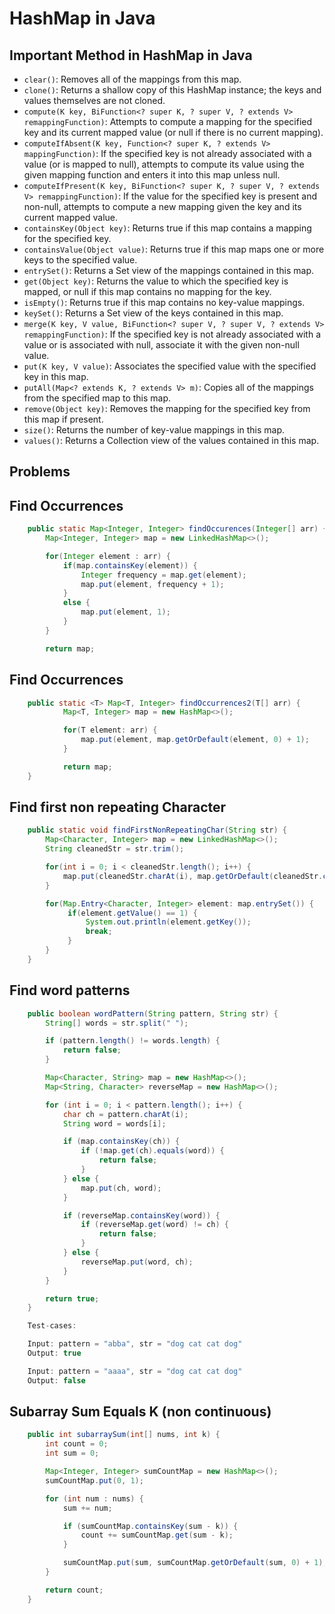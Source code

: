 # HashMap in Java

## Important Method in HashMap in Java

- `clear()`: Removes all of the mappings from this map.
- `clone()`: Returns a shallow copy of this HashMap instance; the keys and values themselves are not cloned.
- `compute(K key, BiFunction<? super K, ? super V, ? extends V> remappingFunction)`: Attempts to compute a mapping for the specified key and its current mapped value (or null if there is no current mapping).
- `computeIfAbsent(K key, Function<? super K, ? extends V> mappingFunction)`: If the specified key is not already associated with a value (or is mapped to null), attempts to compute its value using the given mapping function and enters it into this map unless null.
- `computeIfPresent(K key, BiFunction<? super K, ? super V, ? extends V> remappingFunction)`: If the value for the specified key is present and non-null, attempts to compute a new mapping given the key and its current mapped value.
- `containsKey(Object key)`: Returns true if this map contains a mapping for the specified key.
- `containsValue(Object value)`: Returns true if this map maps one or more keys to the specified value.
- `entrySet()`: Returns a Set view of the mappings contained in this map.
- `get(Object key)`: Returns the value to which the specified key is mapped, or null if this map contains no mapping for the key.
- `isEmpty()`: Returns true if this map contains no key-value mappings.
- `keySet()`: Returns a Set view of the keys contained in this map.
- `merge(K key, V value, BiFunction<? super V, ? super V, ? extends V> remappingFunction)`: If the specified key is not already associated with a value or is associated with null, associate it with the given non-null value.
- `put(K key, V value)`: Associates the specified value with the specified key in this map.
- `putAll(Map<? extends K, ? extends V> m)`: Copies all of the mappings from the specified map to this map.
- `remove(Object key)`: Removes the mapping for the specified key from this map if present.
- `size()`: Returns the number of key-value mappings in this map.
- `values()`: Returns a Collection view of the values contained in this map.

## Problems

## Find Occurrences

```java
    public static Map<Integer, Integer> findOccurences(Integer[] arr) {
        Map<Integer, Integer> map = new LinkedHashMap<>();

        for(Integer element : arr) {
            if(map.containsKey(element)) {
                Integer frequency = map.get(element);
                map.put(element, frequency + 1);
            }
            else {
                map.put(element, 1);
            }
        }

        return map;

```

## Find Occurrences

```java
    public static <T> Map<T, Integer> findOccurrences2(T[] arr) {
            Map<T, Integer> map = new HashMap<>();

            for(T element: arr) {
                map.put(element, map.getOrDefault(element, 0) + 1);
            }

            return map;
    }
```

## Find first non repeating Character

```java
    public static void findFirstNonRepeatingChar(String str) {
        Map<Character, Integer> map = new LinkedHashMap<>();
        String cleanedStr = str.trim();

        for(int i = 0; i < cleanedStr.length(); i++) {
            map.put(cleanedStr.charAt(i), map.getOrDefault(cleanedStr.charAt(i), 0) + 1);
        }

        for(Map.Entry<Character, Integer> element: map.entrySet()) {
             if(element.getValue() == 1) {
                 System.out.println(element.getKey());
                 break;
             }
        }
    }
```

## Find word patterns

```java
    public boolean wordPattern(String pattern, String str) {
        String[] words = str.split(" ");

        if (pattern.length() != words.length) {
            return false;
        }

        Map<Character, String> map = new HashMap<>();
        Map<String, Character> reverseMap = new HashMap<>();

        for (int i = 0; i < pattern.length(); i++) {
            char ch = pattern.charAt(i);
            String word = words[i];

            if (map.containsKey(ch)) {
                if (!map.get(ch).equals(word)) {
                    return false;
                }
            } else {
                map.put(ch, word);
            }

            if (reverseMap.containsKey(word)) {
                if (reverseMap.get(word) != ch) {
                    return false;
                }
            } else {
                reverseMap.put(word, ch);
            }
        }

        return true;
    }
```

```java
    Test-cases:

    Input: pattern = "abba", str = "dog cat cat dog"
    Output: true

    Input: pattern = "aaaa", str = "dog cat cat dog"
    Output: false
```

## Subarray Sum Equals K (non continuous)

```java
    public int subarraySum(int[] nums, int k) {
        int count = 0;
        int sum = 0;

        Map<Integer, Integer> sumCountMap = new HashMap<>();
        sumCountMap.put(0, 1);

        for (int num : nums) {
            sum += num;

            if (sumCountMap.containsKey(sum - k)) {
                count += sumCountMap.get(sum - k);
            }

            sumCountMap.put(sum, sumCountMap.getOrDefault(sum, 0) + 1);
        }

        return count;
    }
```
